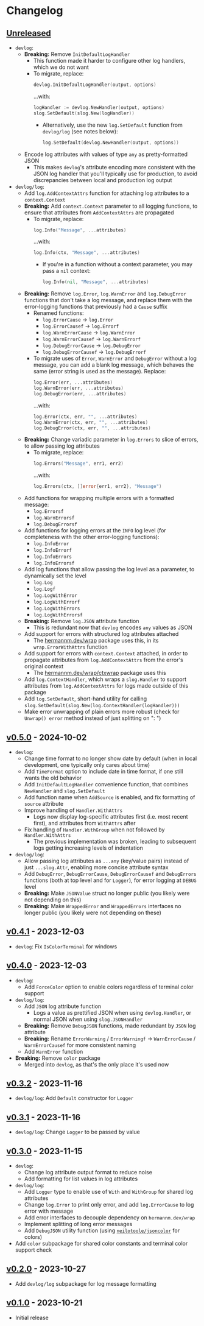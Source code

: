 # Changelog

## [Unreleased]

- `devlog`:
    - **Breaking:** Remove `InitDefaultLogHandler`
        - This function made it harder to configure other log handlers, which we do not want
        - To migrate, replace:
          ```go
          devlog.InitDefaultLogHandler(output, options)
          ```
          ...with:
          ```go
          logHandler := devlog.NewHandler(output, options)
          slog.SetDefault(slog.New(logHandler))
          ```
            - Alternatively, use the new `log.SetDefault` function from `devlog/log` (see notes
              below):
              ```go
              log.SetDefault(devlog.NewHandler(output, options))
              ```
    - Encode log attributes with values of type `any` as pretty-formatted JSON
        - This makes `devlog`'s attribute encoding more consistent with the JSON log handler that
          you'll typically use for production, to avoid discrepancies between local and production
          log output
- `devlog/log`:
    - Add `log.AddContextAttrs` function for attaching log attributes to a `context.Context`
    - **Breaking:** Add `context.Context` parameter to all logging functions, to ensure that
      attributes from `AddContextAttrs` are propagated
        - To migrate, replace:
          ```go
          log.Info("Message", ...attributes)
          ```
          ...with:
          ```go
          log.Info(ctx, "Message", ...attributes)
          ```
            - If you're in a function without a context parameter, you may pass a `nil` context:
              ```go
              log.Info(nil, "Message", ...attributes)
              ```
    - **Breaking:** Remove `log.Error`, `log.WarnError` and `log.DebugError` functions that don't
      take a log message, and replace them with the error-logging functions that previously had a
      `Cause` suffix
        - Renamed functions:
            - `log.ErrorCause` -> `log.Error`
            - `log.ErrorCausef` -> `log.Errorf`
            - `log.WarnErrorCause` -> `log.WarnError`
            - `log.WarnErrorCausef` -> `log.WarnErrorf`
            - `log.DebugErrorCause` -> `log.DebugError`
            - `log.DebugErrorCausef` -> `log.DebugErrorf`
        - To migrate uses of `Error`, `WarnError` and `DebugError` without a log message, you can
          add a blank log message, which behaves the same (error string is used as the message).
          Replace:
          ```go
          log.Error(err, ...attributes)
          log.WarnError(err, ...attributes)
          log.DebugError(err, ...attributes)
          ```
          ...with:
          ```go
          log.Error(ctx, err, "", ...attributes)
          log.WarnError(ctx, err, "", ...attributes)
          log.DebugError(ctx, err, "", ...attributes)
          ```
    - **Breaking:** Change variadic parameter in `log.Errors` to slice of errors, to allow passing
      log attributes
        - To migrate, replace:
          ```go
          log.Errors("Message", err1, err2)
          ```
          ...with:
          ```go
          log.Errors(ctx, []error{err1, err2}, "Message")
          ```
    - Add functions for wrapping multiple errors with a formatted message:
        - `log.Errorsf`
        - `log.WarnErrorsf`
        - `log.DebugErrorsf`
    - Add functions for logging errors at the `INFO` log level (for completeness with the other
      error-logging functions):
        - `log.InfoError`
        - `log.InfoErrorf`
        - `log.InfoErrors`
        - `log.InfoErrorsf`
    - Add log functions that allow passing the log level as a parameter, to dynamically set the
      level
        - `log.Log`
        - `log.Logf`
        - `log.LogWithError`
        - `log.LogWithErrorf`
        - `log.LogWithErrors`
        - `log.LogWithErrorsf`
    - **Breaking:** Remove `log.JSON` attribute function
        - This is redundant now that `devlog` encodes `any` values as JSON
    - Add support for errors with structured log attributes attached
        - The [hermannm.dev/wrap](https://pkg.go.dev/hermannm.dev/wrap) package uses this, in its
          `wrap.ErrorWithAttrs` function
    - Add support for errors with `context.Context` attached, in order to propagate attributes from
      `log.AddContextAttrs` from the error's original context
        - The [hermannm.dev/wrap/ctxwrap](https://pkg.go.dev/hermannm.dev/wrap/ctxwrap) package uses
          this
    - Add `log.ContextHandler`, which wraps a `slog.Handler` to support attributes from
      `log.AddContextAttrs` for logs made outside of this package
    - Add `log.SetDefault`, short-hand utility for calling
      `slog.SetDefault(slog.New(log.ContextHandler(logHandler)))`
    - Make error unwrapping of plain errors more robust (check for `Unwrap() error` method instead
      of just splitting on ": ")

## [v0.5.0] - 2024-10-02

- `devlog`:
    - Change time format to no longer show date by default (when in local development, one typically
      only cares about time)
    - Add `TimeFormat` option to include date in time format, if one still wants the old behavior
    - Add `InitDefaultLogHandler` convenience function, that combines `NewHandler` and
      `slog.SetDefault`
    - Add function name when `AddSource` is enabled, and fix formatting of `source` attribute
    - Improve handling of `Handler.WithAttrs`
        - Logs now display log-specific attributes first (i.e. most recent first), and attributes
          from `WithAttrs` after
    - Fix handling of `Handler.WithGroup` when not followed by `Handler.WithAttrs`
        - The previous implementation was broken, leading to subsequent logs getting increasing
          levels of indentation
- `devlog/log`:
    - Allow passing log attributes as `...any` (key/value pairs) instead of just `...slog.Attr`,
      enabling more concise attribute syntax
    - Add `DebugError`, `DebugErrorCause`, `DebugErrorCausef` and `DebugErrors` functions (both at
      top level and for `Logger`), for error logging at `DEBUG` level
    - **Breaking:** Make `JSONValue` struct no longer public (you likely were not depending on this)
    - **Breaking:** Make `WrappedError` and `WrappedErrors` interfaces no longer public (you likely
      were not depending on these)

## [v0.4.1] - 2023-12-03

- `devlog`: Fix `IsColorTerminal` for windows

## [v0.4.0] - 2023-12-03

- `devlog`:
    - Add `ForceColor` option to enable colors regardless of terminal color support
- `devlog/log`:
    - Add `JSON` log attribute function
        - Logs a value as prettified JSON when using `devlog.Handler`, or normal JSON when using
          `slog.JSONHandler`
    - **Breaking:** Remove `DebugJSON` functions, made redundant by `JSON` log attribute
    - **Breaking:** Rename `ErrorWarning` / `ErrorWarningf` -> `WarnErrorCause` / `WarnErrorCausef`
      for more consistent naming
    - Add `WarnError` function
- **Breaking:** Remove `color` package
    - Merged into `devlog`, as that's the only place it's used now

## [v0.3.2] - 2023-11-16

- `devlog/log`: Add `Default` constructor for `Logger`

## [v0.3.1] - 2023-11-16

- `devlog/log`: Change `Logger` to be passed by value

## [v0.3.0] - 2023-11-15

- `devlog`:
    - Change log attribute output format to reduce noise
    - Add formatting for list values in log attributes
- `devlog/log`:
    - Add `Logger` type to enable use of `With` and `WithGroup` for shared log attributes
    - Change `log.Error` to print only error, and add `log.ErrorCause` to log error with message
    - Add error interfaces to decouple dependency on `hermannm.dev/wrap`
    - Implement splitting of long error messages
    - Add `DebugJSON` utility function (using [
      `neilotoole/jsoncolor`](https://github.com/neilotoole/jsoncolor) for colors)
- Add `color` subpackage for shared color constants and terminal color support check

## [v0.2.0] - 2023-10-27

- Add `devlog/log` subpackage for log message formatting

## [v0.1.0] - 2023-10-21

- Initial release

[Unreleased]: https://github.com/hermannm/devlog/compare/v0.5.0...HEAD

[v0.5.0]: https://github.com/hermannm/devlog/compare/v0.4.1...v0.5.0

[v0.4.1]: https://github.com/hermannm/devlog/compare/v0.4.0...v0.4.1

[v0.4.0]: https://github.com/hermannm/devlog/compare/v0.3.2...v0.4.0

[v0.3.2]: https://github.com/hermannm/devlog/compare/v0.3.1...v0.3.2

[v0.3.1]: https://github.com/hermannm/devlog/compare/v0.3.0...v0.3.1

[v0.3.0]: https://github.com/hermannm/devlog/compare/v0.2.0...v0.3.0

[v0.2.0]: https://github.com/hermannm/devlog/compare/v0.1.0...v0.2.0

[v0.1.0]: https://github.com/hermannm/devlog/compare/3981051...v0.1.0
